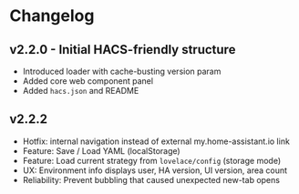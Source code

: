 # Changelog

## v2.2.0 - Initial HACS-friendly structure
- Introduced loader with cache-busting version param
- Added core web component panel
- Added `hacs.json` and README

## v2.2.2
- Hotfix: internal navigation instead of external my.home-assistant.io link
- Feature: Save / Load YAML (localStorage)
- Feature: Load current strategy from `lovelace/config` (storage mode)
- UX: Environment info displays user, HA version, UI version, area count
- Reliability: Prevent bubbling that caused unexpected new-tab opens
